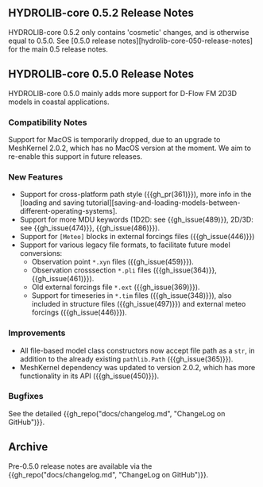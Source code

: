 ## HYDROLIB-core 0.5.2 Release Notes
HYDROLIB-core 0.5.2 only contains 'cosmetic' changes, and is otherwise equal to 0.5.0.
See [0.5.0 release notes][hydrolib-core-050-release-notes] for the main 0.5 release notes.

## HYDROLIB-core 0.5.0 Release Notes
HYDROLIB-core 0.5.0 mainly adds more support for D-Flow FM 2D3D models in coastal applications.

### Compatibility Notes
Support for MacOS is temporarily dropped, due to an upgrade to MeshKernel 2.0.2, which has no MacOS version at the moment.
We aim to re-enable this support in future releases.

### New Features
* Support for cross-platform path style ({{gh_pr(361)}}), more info in the [loading and saving tutorial][saving-and-loading-models-between-different-operating-systems].
* Support for more MDU keywords (1D2D: see {{gh_issue(489)}}, 2D/3D: see {{gh_issue(474)}}, {{gh_issue(486)}}).
* Support for `[Meteo]` blocks in external forcings files ({{gh_issue(446)}})
* Support for various legacy file formats, to facilitate future model conversions:
    * Observation point `*.xyn` files ({{gh_issue(459)}}).
    * Observation crosssection `*.pli` files ({{gh_issue(364)}},{{gh_issue(461)}}).
    * Old external forcings file `*.ext`  ({{gh_issue(369)}}).
    * Support for timeseries in `*.tim` files ({{gh_issue(348)}}), also included in structure files ({{gh_issue(497)}}) and external meteo forcings ({{gh_issue(446)}}).

### Improvements
* All file-based model class constructors now accept file path as a `str`, in addition to the already existing `pathlib.Path` ({{gh_issue(365)}}).
* MeshKernel dependency was updated to version 2.0.2, which has more functionality in its API ({{gh_issue(450)}}).

### Bugfixes
See the detailed {{gh_repo("docs/changelog.md", "ChangeLog on GitHub")}}.

## Archive
Pre-0.5.0 release notes are available via the {{gh_repo("docs/changelog.md", "ChangeLog on GitHub")}}.
